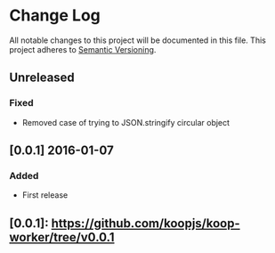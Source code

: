 # Change Log
All notable changes to this project will be documented in this file.
This project adheres to [Semantic Versioning](http://semver.org/).

## Unreleased
### Fixed
* Removed case of trying to JSON.stringify circular object

## [0.0.1] 2016-01-07
### Added
* First release

## [0.0.1]: https://github.com/koopjs/koop-worker/tree/v0.0.1
